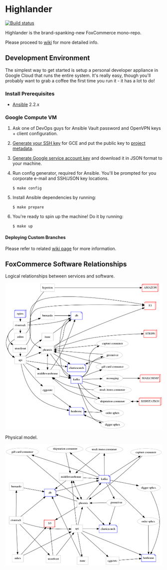 # Highlander

[![Build status](https://badge.buildkite.com/f3f7826395143bf97d4f1b11fd2fb3c78ecb2a9c71b5acb43e.svg)](https://buildkite.com/foxcommerce/highlander-master)

Highlander is the brand-spanking-new FoxCommerce mono-repo.

Please proceed to [wiki](https://github.com/FoxComm/highlander/wiki) for more detailed info.

## Development Environment

The simplest way to get started is setup a personal developer appliance in Google Cloud that runs the entire system. It's really easy, though you'll probably want to grab a coffee the first time you run it - it has a lot to do!

### Install Prerequisites

- [Ansible](https://ansible.com) 2.2.x

### Google Compute VM

1. Ask one of DevOps guys for Ansible Vault password and OpenVPN keys + client configuration.

2. [Generate your SSH key](https://help.github.com/articles/generating-a-new-ssh-key-and-adding-it-to-the-ssh-agent/) for GCE and put the public key to [project metadata](https://console.cloud.google.com/compute/metadata/sshKeys?project=foxcomm-staging).

3. [Generate Google service account key](https://cloud.google.com/storage/docs/authentication#generating-a-private-key) and download it in JSON format to your machine.

4. Run config generator, required for Ansible. You'll be prompted for you corporate e-mail and SSH/JSON key locations.

    ```
    $ make config
    ```

5. Install Ansible dependencies by running:

    ```
    $ make prepare
    ```

6. You're ready to spin up the machine! Do it by running:

    ```
    $ make up
    ```

#### Deploying Custom Branches

Please refer to related [wiki page](https://github.com/FoxComm/highlander/wiki/Deploying-Custom-Branches) for more information.

## FoxCommerce Software Relationships

Logical relationships between services and software.

![alt text](documents/diagrams/system/system.dot.png "Logical Model")

Physical model.

![alt text](documents/diagrams/system/system.neato.png "Physical Model")
